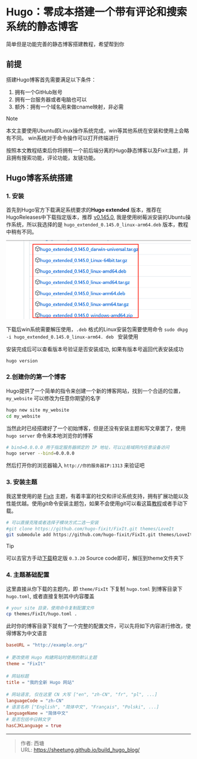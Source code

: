 # Hugo：零成本搭建一个带有评论和搜索系统的静态博客


简单但是功能完善的静态博客搭建教程，希望帮到你
<!--more-->

## 前提

搭建Hugo博客首先需要满足以下条件：

1. 拥有一个GitHub账号
2. 拥有一台服务器或者电脑也可以
3. 额外：拥有一个域名用来做cname映射，非必需

> [!NOTE]
> 本文主要使用Ubuntu即Linux操作系统完成，win等其他系统在安装和使用上会略有不同。
> win系统对于命令操作可以打开终端进行

按照本文教程结束后你将拥有一个前后端分离的Hugo静态博客以及Fixit主题，并且拥有搜索功能，评论功能，友链功能。

## Hugo博客系统搭建

### 1. 安装

首先到Hugo官方下载满足系统要求的**Hugo extended** 版本，推荐在HugoReleases中下载指定版本，推荐 [v0.145.0](https://github.com/gohugoio/hugo/releases/tag/v0.145.0), 我是使用树莓派安装的Ubuntu操作系统，所以我选择的是 `hugo_extended_0.145.0_linux-arm64.deb` 版本，教程中稍有不同。

![](/assets/build_hugo_blog/20250712091511624.png)

下载后win系统需要解压使用，`.deb` 格式的Linux安装包需要使用命令 `sudo dkpg -i hugo_extended_0.145.0_linux-arm64. deb ` 安装使用

安装完成后可以查看版本号验证是否安装成功, 如果有版本号返回代表安装成功

```bash
hugo version
```

### 2.创建你的第一个博客

Hugo提供了一个简单的指令来创建一个新的博客网站，找到一个合适的位置，`my_website` 可以修改为任意你期望的名字
```bash
hugo new site my_website
cd my_website
```

当然此时已经搭建好了一个初始博客，但是还没有安装主题和写文章罢了，使用 `hugo server` 命令来本地浏览你的博客

```bash
# bind=0.0.0.0 用于指定服务器绑定的 IP 地址，可以让局域网内任意设备访问
hugo server --bind=0.0.0.0
```

然后打开你的浏览器输入 `http://你的服务器IP:1313` 来验证吧

### 3. 安装主题

我这里使用的是 [FixIt](https://github.com/hugo-fixit/FixIt/blob/main/README.zh-cn.md) 主题，有着丰富的社交和评论系统支持，拥有扩展功能以及性能优越。使用git命令安装主题包，如果不会使用git可以看这篇[教程](https://moontung.top/archives/gitadvance.html)或者手动下载。

```bash
# 可以直接克隆或者选择子模块方式二选一安装
#git clone https://github.com/hugo-fixit/FixIt.git themes/LoveIt
git submodule add https://github.com/hugo-fixit/FixIt.git themes/LoveIt
```

> [!tip] 
> 可以去官方手动[下载](https://github.com/hugo-fixit/FixIt/releases/tag/v0.3.20)稳定版 `0.3.20` Source code即可，解压到theme文件夹下

### 4. 主题基础配置

这里直接从你下载的主题内，即 `theme/FixIt` 下复制 `hugo.toml` 到博客目录下 `hugo.toml`, 或者直接复制其中内容覆盖

```bash
# your site 目录，使用命令复制配置文件
cp themes/FixIt/hugo.toml .
```

此时你的博客目录下就有了一个完整的配置文件，可以先将如下内容进行修改，使得博客为中文语言

```toml
baseURL = "http://example.org/"

# 更改使用 Hugo 构建网站时使用的默认主题
theme = "FixIt"

# 网站标题
title = "我的全新 Hugo 网站"

# 网站语言, 仅在这里 CN 大写 ["en", "zh-CN", "fr", "pl", ...]
languageCode = "zh-CN"
# 语言名称 ["English", "简体中文", "Français", "Polski", ...]
languageName = "简体中文"
# 是否包括中日韩文字
hasCJKLanguage = true
```



---

> 作者: 西塘  
> URL: https://sheetung.github.io/build_hugo_blog/  

